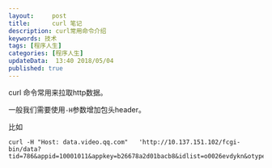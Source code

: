 ```yaml
---   
layout:     post  
title:      curl 笔记
description: curl常用命令介绍    
keywords: 技术
tags: [程序人生]  
categories: [程序人生]  
updateData:  13:40 2018/05/04
published: true  
---  
```

 
curl 命令常用来拉取http数据。  

一般我们需要使用`-H`参数增加包头header。  


比如

```
curl -H "Host: data.video.qq.com"   'http://10.137.151.102/fcgi-bin/data?tid=786&appid=10001011&appkey=b26678a2d01bacb8&idlist=o0026evdykn&otype=json'
```





